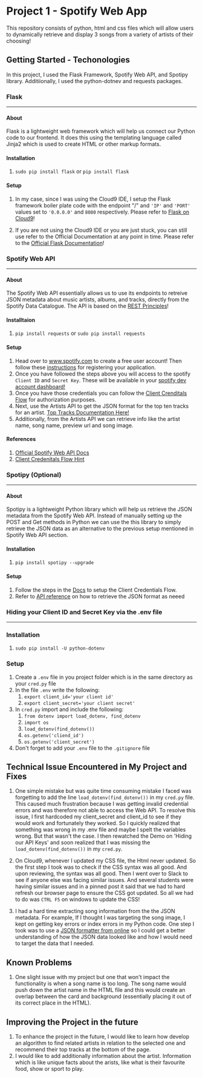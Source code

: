 # Project 1 - Spotify Web App

This repository consists of python, html and css files which will allow users to dynamically retrieve and display 3 songs
from a variety of artists of their choosing! 

## Getting Started - Techonologies

In this project, I used the Flask Framework, Spotify Web API, and Spotipy library. Additiionally, I used the python-dotnev and requests packages.

### Flask 
---
 #### About
 Flask is a lightweight web framework which will help us connect our Python code to our frontend. It does this using
   the templating language called Jinja2 which is used to create HTML or other markup formats.
   
 #### Installation
 1) `sudo pip install flask` or `pip install flask`
    
 #### Setup
 1) In my case, since I was using the Cloud9 IDE, I setup the Flask framework boiler plate code with the endpoint "/" and
    `'IP'` and `'PORT'` values set to `'0.0.0.0'` and `8080` respectively. Please refer to [Flask on Cloud9](https://damyan.blog/post/getting-started-with-flask-on-cloud9/)!

 2) If you are not using the Cloud9 IDE or you are just stuck, you can still use refer to the Official Documentation at any point in time. 
    Please refer to the [Official Flask Documentation](https://flask.palletsprojects.com/en/1.1.x/quickstart/)!
 
### Spotify Web API
---
 #### About
 The Spotify Web API essentially allows us to use its endpoints to retreive JSON metadata about music artists, albums, and
 tracks, directly from the Spotify Data Catalogue. The API is based on the [REST Principles](https://restfulapi.net/)!
 
 #### Installtaion
 1) `pip install requests` or `sudo pip install requests`

 #### Setup
 1) Head over to www.spotify.com to create a free user account! Then follow these [instructions](https://developer.spotify.com/documentation/general/guides/app-settings/) for registering your application.
 2) Once you have followed the steps above you will access to the spotify `Client ID` and `Secret Key`. These will be available in your [spotify dev account dashboard!](https://developer.spotify.com/dashboard/login)
 3) Once you have those credentials you can follow the [Client Crenditals Flow](https://developer.spotify.com/documentation/general/guides/authorization-guide/) for authorization purposes.
 4) Next, use the Artists API to get the JSON format for the top ten tracks for an artist. [Top Tracks Documentation Here!](https://developer.spotify.com/documentation/web-api/reference/#category-artists)
 5) Additionally, from the Artists API we can retrieve info like the artist name, song name, preview url and song image.
 
 #### References
 1) [Official Spotify Web API Docs](https://developer.spotify.com/documentation/web-api/)
 2) [Client Credenitals Flow Hint](https://stmorse.github.io/journal/spotify-api.html)

### Spotipy (Optional)
---
 #### About
 Spotipy is a lightweight Python library which will help us retrieve the JSON metadata from the Spotify Web API. Instead of manually setting up the POST and Get methods in 
 Python we can use the this library to simply retrieve the JSON data as an alternative to the previous setup mentioned in Spotify Web API section.
 
 #### Installation
 1) `pip install spotipy --upgrade`
 
 #### Setup
 1) Follow the steps in the [Docs](https://spotipy.readthedocs.io/en/2.16.1/#client-credentials-flow) to setup the Client Credentials Flow.
 2) Refer to [API reference](https://spotipy.readthedocs.io/en/2.16.1/#api-reference) on how to retrieve the JSON format as neeed
 
 
### Hiding your Client ID and Secret Key via the .env file
---
  ### Installation
  1) `sudo pip install -U python-dotenv`

  ### Setup
  1) Create a `.env` file in you project folder which is in the same directory as your `cred.py` file
  2) In the file `.env` write the following:
     1. `export client_id='your client id'`
     2. `export client_secret='your client secret'`
  3) In `cred.py` import and include the following:
     1. `from dotenv import load_dotenv, find_dotenv`
     2. `import os`
     3. `load_dotenv(find_dotenv())`
     4. `os.getenv('cliend_id')`
     5. `os.getenv('client_secret')`
   4) Don't forget to add your `.env` file to the `.gitignore` file
   
   
## Technical Issue Encountered in My Project and Fixes
1) One simple mistake but was quite time consuming mistake I faced was forgetting to add the line `load_dotenv(find_dotenv())` in my `cred.py` file. This caused much frustration 
   because I was getting invalid credential errors and was therefore not able to access the Web API. To resolve this issue, I first hardcoded my client_secret and client_id to 
   see if they would work and fortunately they worked. So I quickly realized that something was wrong in my .env file and maybe I spelt the variables wrong. But that wasn't the
   case. I then rewatched the Demo on 'Hiding our API Keys' and soon realized that I was missing the `load_dotenv(find_dotenv())` in my `cred.py`.

2) On Cloud9, whenever I updated my CSS file, the Html never updated. So the first step I took was to check if the CSS syntax was all good. And upon reviewing, the syntax was 
   all good. Then I went over to Slack to see if anyone else was facing similar issues. And several students were having similar issues and in a pinned post it said that we had
   to hard refresh our browser page to ensure the CSS got updated. So all we had to do was `CTRL F5` on windows to update the CSS!
   
3) I had a hard time extracting song information from the the JSON metadata. For example, If I thought I was targeting the song image, I kept on getting key errors or index 
   errors in my Python code. One step I took was to use a [JSON formatter from online](https://jsonformatter.curiousconcept.com/#) so I could get a better understanding of how 
   the JSON data looked like and how I would need to target the data that I needed.

## Known Problems
1) One slight issue with my project but one that won't impact the functionality is when a song name is too long. The song name would push down the artist name in the HTML file 
   and this would create an overlap between the card and background (essentially placing it out of its correct place in the HTML).

## Improving the Project in the future
1) To enhance the project in the future, I would like to learn how develop an algorithm to find related artists in relation to the selected one and recommend their top tracks 
   at the bottom of the page.
2) I would like to add additionally information about the artist. Information which is like unique facts about the arists, like what is their favourite food, show
   or sport to play.
 
  


